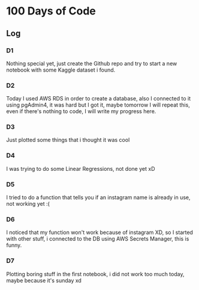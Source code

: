 # 100 Days of Code

## Log

### D1

Nothing special yet, just create the Github repo and try to start a new notebook with some Kaggle dataset i found.

### D2

Today I used AWS RDS in order to create a database, also I connected to it using pgAdmin4, it was hard but I got it, maybe tomorrow I will repeat this, even if there's nothing to code, I will write my progress here.

### D3

Just plotted some things that i thought it was cool

### D4

I was trying to do some Linear Regressions, not done yet xD

### D5

I tried to do a function that tells you if an instagram name is already in use, not working yet :(

### D6

I noticed that my function won't work because of instagram XD, so I started with other stuff, i connected to the DB using AWS Secrets Manager, this is funny.

### D7

Plotting boring stuff in the first notebook, i did not work too much today, maybe because it's sunday xd